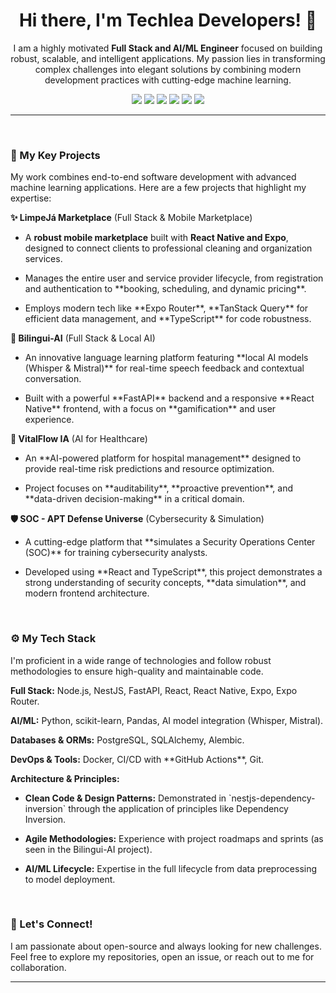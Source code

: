 <div align="center">
  <h1>Hi there, I'm Techlea Developers! 👋</h1>
  <p>I am a highly motivated <b>Full Stack and AI/ML Engineer</b> focused on building robust, scalable, and intelligent applications. My passion lies in transforming complex challenges into elegant solutions by combining modern development practices with cutting-edge machine learning.</p>
</div>

<div align="center">
  <img src="https://img.shields.io/badge/Full%20Stack-React%20%7C%20NestJS-blue?style=flat&logo=react&logoColor=white" />
  <img src="https://img.shields.io/badge/Mobile-React%20Native%20%7C%20Expo-61DAFB?style=flat&logo=react&logoColor=white" />
  <img src="https://img.shields.io/badge/AI%2FML-Python%20%7C%20Whisper%20%7C%20Mistral-20c997?style=flat&logo=python&logoColor=white" />
  <img src="https://img.shields.io/badge/Languages-TypeScript%20%7C%20Python-3178C6?style=flat&logo=typescript&logoColor=white" />
  <img src="https://img.shields.io/badge/DevOps-Docker%20%7C%20CI/CD-0db7ed?style=flat&logo=docker&logoColor=white" />
  <img src="https://img.shields.io/badge/Databases-PostgreSQL-336791?style=flat&logo=postgresql&logoColor=white" />
</div>

---

<br />

### 🧠 My Key Projects

<p>My work combines end-to-end software development with advanced machine learning applications. Here are a few projects that highlight my expertise:</p>

<p><b>✨ LimpeJá Marketplace</b> (Full Stack & Mobile Marketplace)</p>
<ul>
    <li>
        <p>A <b>robust mobile marketplace</b> built with <b>React Native and Expo</b>, designed to connect clients to professional cleaning and organization services.</p>
    </li>
    <li>
        <p>Manages the entire user and service provider lifecycle, from registration and authentication to **booking, scheduling, and dynamic pricing**.</p>
    </li>
    <li>
        <p>Employs modern tech like **Expo Router**, **TanStack Query** for efficient data management, and **TypeScript** for code robustness.</p>
    </li>
</ul>

<p><b>🤖 Bilingui-AI</b> (Full Stack & Local AI)</p>
<ul>
    <li>
        <p>An innovative language learning platform featuring **local AI models (Whisper & Mistral)** for real-time speech feedback and contextual conversation.</p>
    </li>
    <li>
        <p>Built with a powerful **FastAPI** backend and a responsive **React Native** frontend, with a focus on **gamification** and user experience.</p>
    </li>
</ul>

<p><b>🏥 VitalFlow IA</b> (AI for Healthcare)</p>
<ul>
    <li>
        <p>An **AI-powered platform for hospital management** designed to provide real-time risk predictions and resource optimization.</p>
    </li>
    <li>
        <p>Project focuses on **auditability**, **proactive prevention**, and **data-driven decision-making** in a critical domain.</p>
    </li>
</ul>

<p><b>🛡️ SOC - APT Defense Universe</b> (Cybersecurity & Simulation)</p>
<ul>
    <li>
        <p>A cutting-edge platform that **simulates a Security Operations Center (SOC)** for training cybersecurity analysts.</p>
    </li>
    <li>
        <p>Developed using **React and TypeScript**, this project demonstrates a strong understanding of security concepts, **data simulation**, and modern frontend architecture.</p>
    </li>
</ul>

<br />

### ⚙️ My Tech Stack

<p>I'm proficient in a wide range of technologies and follow robust methodologies to ensure high-quality and maintainable code.</p>

<p><b>Full Stack:</b> Node.js, NestJS, FastAPI, React, React Native, Expo, Expo Router.</p>
<p><b>AI/ML:</b> Python, scikit-learn, Pandas, AI model integration (Whisper, Mistral).</p>
<p><b>Databases & ORMs:</b> PostgreSQL, SQLAlchemy, Alembic.</p>
<p><b>DevOps & Tools:</b> Docker, CI/CD with **GitHub Actions**, Git.</p>
<p><b>Architecture & Principles:</b></p>
<ul>
    <li>
        <p><b>Clean Code & Design Patterns:</b> Demonstrated in `nestjs-dependency-inversion` through the application of principles like Dependency Inversion.</p>
    </li>
    <li>
        <p><b>Agile Methodologies:</b> Experience with project roadmaps and sprints (as seen in the Bilingui-AI project).</p>
    </li>
    <li>
        <p><b>AI/ML Lifecycle:</b> Expertise in the full lifecycle from data preprocessing to model deployment.</p>
    </li>
</ul>

<br />

### 🤝 Let's Connect!

<p>I am passionate about open-source and always looking for new challenges. Feel free to explore my repositories, open an issue, or reach out to me for collaboration.</p>

---
